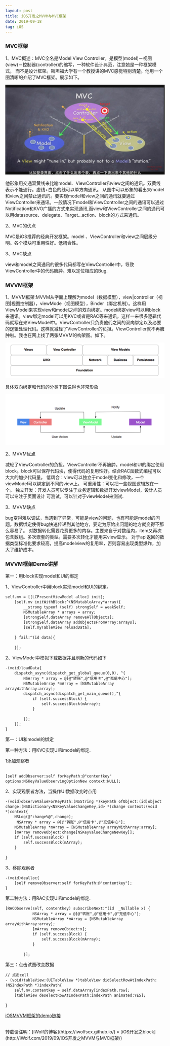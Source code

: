 ```yaml
---
layout: post
title: iOS开发之MVVM与MVC框架
date: 2019-09-18
tag: iOS
---
```

### MVC框架

1、MVC概述：MVC全名是Model View Controller，是模型(model)－视图(view)－控制器(controller)的缩写，一种软件设计典范，注意她是一种框架模式， 而不是设计框架。斯坦福大学有一个教授讲的MVC感觉特别清楚。他用一个图清晰的介绍了MVC框架。展示如下。

<img src="/images/posts/iOS开发之MVVM与MVC框架/iOS开发之MVVM与MVC框架.jpg" > 

他形象用交通双黄线来比喻model、ViewController和view之间的通讯。双黄线表示不能通行。虚线+白色的线可以单方向通讯。
从图中可以形象的看出来model和view之间禁止通讯的。要实现model和view之间的通讯就要通过ViewController来通讯。一般情况下model和ViewController之间的通讯可以通过Notification和KVO广播的方式来实现通讯,而view和ViewController之间的通讯可以用datasource、delegate、Target…action、block的方式来通讯。

2、MVC的优点

MVC是iOS推荐的经典开发框架。model 、ViewController和view之间层级分明。各个模块可重用性好。低耦合性。

3、MVC缺点

view和model之间通讯的很多代码都写在ViewController中，导致ViewController中的代码臃肿。难以定位相应的Bug.

### MVVM框架

1、MVVM框架:MVVM从字面上理解为model（数据模型），view|controller（视图|视图控制器），viewMode（视图模型），Binder（绑定机制）。这样用ViewModel来实现view和model之间的双向绑定。model绑定view可以用block来通讯。view绑定model可以用KVC或者是RAC等来通讯。这样一来很多逻辑代码就写在来ViewModel中。ViewController只负责他们之间的双向绑定以及必要的逻辑处理代码。这样就减轻了ViewController的负担。ViewController就不再臃肿啦。我也在网上找了两张MVVM的构架图。如下。

<img src="/images/posts/iOS开发之MVVM与MVC框架/iOS开发之MVVM与MVC框架1.png" > 

具体双向绑定和代码的分类下图说得也非常形象

<img src="/images/posts/iOS开发之MVVM与MVC框架/iOS开发之MVVM与MVC框架2.png" > 

2、MVVM优点

减轻了ViewController的负担。ViewController不再臃肿。model和UI的绑定使用block。block可以保存代码块，使得代码的复用性好。结合RAC函数式编程可以大大的加少代码量。
低耦合：view可以独立于model变化和修改，一个viewModel可以绑定到不同的view上。
可重用性：可以把一些视图逻辑放在一个。
独立开发：开发人员可以专注于业务逻辑和数据开发viewModel，设计人员可以专注于页面设计
可测试，可以针对于viewModel来测试.

3、MVVM缺点

bug变得难以调试，当遇到了异常，可能是view的问题，也有可能是model的问题。数据绑定使得bug快速传递到其他地方，要定为原始出问题的地方就变得不那么容易了。
对数据转化需要花费更多的内存。主要来自于对数组内，item又再次包含数组。多次嵌套的类型。需要多次转化才能用来view显示。
对于api返回的数据类型标准化要求较高，提高modelview的复用率，否则容易出现类型爆炸，加大了维护成本。


### MVVM框架Demo讲解

第一：用block实现model和UI的绑定

1、ViewController中用block实现model和UI的绑定。

```
self.mv = [[LCPresentViewModel alloc] init];
    [self.mv initWithBlock:^(NSMutableArray*array){
        __strong typeof (self) strongSelf = weakSelf;
        NSMutableArray * arrays = array;
        [strongSelf.dataArray removeAllObjects];
        [strongSelf.dataArray addObjectsFromArray:arrays];
        [self.myTableView reloadData];
        
    } fail:^(id data){
        
    }];
```

2、ViewModel中模拟下载数据并且刷新的代码如下


```
-(void)loadData{
    dispatch_async(dispatch_get_global_queue(0,0), ^{
        NSArray * array = @[@"转账",@"信用卡",@"充值中心"];
        NSMutableArray *mArray = [NSMutableArray arrayWithArray:array];
        dispatch_async(dispatch_get_main_queue(),^{
            if (self.successBlock) {
                self.successBlock(mArray);
            }
            
        });
    });
}
```
第一：UI和model的绑定

第一种方法：用KVC实现UI和model的绑定.


1添加观察者

```

[self addObserver:self forKeyPath:@"contentkey" options:NSKeyValueObservingOptionNew context:NULL];

```
2、实现观察者方法，当操作UI数据改变时点用

```
-(void)observeValueForKeyPath:(NSString *)keyPath ofObject:(id)object change:(NSDictionary<NSKeyValueChangeKey,id> *)change context:(void *)context{
    NSLog(@"change%@",change);
     NSArray * array = @[@"转账",@"信用卡",@"充值中心"];
    NSMutableArray *mArray = [NSMutableArray arrayWithArray:array];
    [mArray removeObject:change[NSKeyValueChangeNewKey]];
    if (self.successBlock) {
        self.successBlock(mArray);
    }
    
}

```
3、移除观察者

```
-(void)dealloc{
    [self removeObserver:self forKeyPath:@"contentkey"];
}

```

第二种方法：用RAC实现UI和model的绑定.

```
[RACObserve(self, contentkey) subscribeNext:^(id  _Nullable x) {
            NSArray * array = @[@"转账",@"信用卡",@"充值中心"];
            NSMutableArray *mArray = [NSMutableArray arrayWithArray:array];
            [mArray removeObject:x];
            if (self.successBlock) {
                self.successBlock(mArray);
            }
            
        }];

```
第三：点击试图改变数据


```
// 点击cell
- (void)tableView:(UITableView *)tableView didSelectRowAtIndexPath:(NSIndexPath *)indexPath{
    self.mv.contentkey = self.dataArray[indexPath.row];
    [tableView deselectRowAtIndexPath:indexPath animated:YES];
    
}

```

[iOSMVVM框架的demo链接](https://github.com/iWolfSex/LCMVVMDemo.git)  





<br>
转载请注明：[iWolf的博客](https://iwolfsex.github.io/) » [iOS开发之block](http://iWolf.com/2019/09/iOS开发之MVVM与MVC框架/)  
